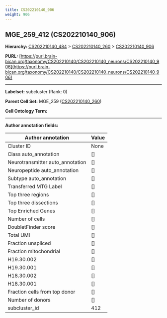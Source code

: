 ```yaml
---
title: CS202210140_906
weight: 906
---
```

## MGE_259_412 (CS202210140_906)
<b>Hierarchy: </b>
[CS202210140_484](../CS202210140_484) >
[CS202210140_260](../CS202210140_260) >
[CS202210140_906](../CS202210140_906)

**PURL:** [https://purl.brain-bican.org/taxonomy/CS202210140/CS202210140_neurons/CS202210140_906](https://purl.brain-bican.org/taxonomy/CS202210140/CS202210140_neurons/CS202210140_906)

---


**Labelset:** subcluster (Rank: 0)

**Parent Cell Set:** MGE_259 ([CS202210140_260](../CS202210140_260))



**Cell Ontology Term:** 

[MARKER GENES.]: #


---

[TRANSFERRED ANNOTATIONS.]: #


[AUTHOR ANNOTATION FIELDS.]: #


**Author annotation fields:**

| Author annotation | Value |
|-------------------|-------|
|Cluster ID|None|
|Class auto_annotation|[]|
|Neurotransmitter auto_annotation|[]|
|Neuropeptide auto_annotation|[]|
|Subtype auto_annotation|[]|
|Transferred MTG Label|[]|
|Top three regions|[]|
|Top three dissections|[]|
|Top Enriched Genes|[]|
|Number of cells|[]|
|DoubletFinder score|[]|
|Total UMI|[]|
|Fraction unspliced|[]|
|Fraction mitochondrial|[]|
|H19.30.002|[]|
|H19.30.001|[]|
|H18.30.002|[]|
|H18.30.001|[]|
|Fraction cells from top donor|[]|
|Number of donors|[]|
|subcluster_id|412|
